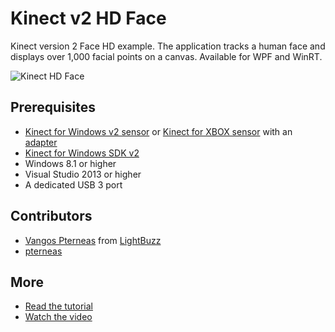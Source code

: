 Kinect v2 HD Face
================

Kinect version 2 Face HD example. The application tracks a human face and displays over 1,000 facial points on a canvas. Available for WPF and WinRT.

![Kinect HD Face](http://pterneas.com/wp-content/uploads/2015/06/kinect-face-hd-cover.png "Kinect HD Face")

## Prerequisites
* [Kinect for Windows v2 sensor](http://amzn.to/1DQtBSV) or [Kinect for XBOX sensor](http://amzn.to/1AvdswC) with an [adapter](http://amzn.to/1wPJG55)
* [Kinect for Windows SDK v2](http://www.microsoft.com/en-us/download/details.aspx?id=44561)
* Windows 8.1 or higher
* Visual Studio 2013 or higher
* A dedicated USB 3 port

## Contributors
* [Vangos Pterneas](http://pterneas.com) from [LightBuzz](http://lightbuzz.com)
* [pterneas](https://pterneas.com)

## More
* [Read the tutorial](http://wp.me/p5hxPm-vf)
* [Watch the video](http://youtu.be/20bMvQEGXt8)
